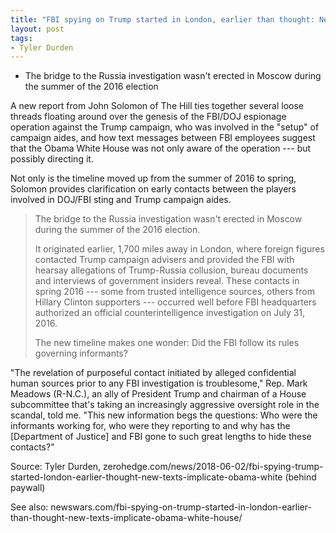 ```yaml
---
title: "FBI spying on Trump started in London, earlier than thought: New texts implicate Obama White House"
layout: post
tags:
- Tyler Durden
---
```


- The bridge to the Russia investigation wasn't erected in Moscow during the summer of the 2016 election

A new report from John Solomon of The Hill ties together several loose threads floating around over the genesis of the FBI/DOJ espionage operation against the Trump campaign, who was involved in the "setup" of campaign aides, and how text messages between FBI employees suggest that the Obama White House was not only aware of the operation --- but possibly directing it.

Not only is the timeline moved up from the summer of 2016 to spring, Solomon provides clarification on early contacts between the players involved in DOJ/FBI sting and Trump campaign aides.

> The bridge to the Russia investigation wasn't erected in Moscow during the summer of the 2016 election.
>
> It originated earlier, 1,700 miles away in London, where foreign figures contacted Trump campaign advisers and provided the FBI with hearsay allegations of Trump-Russia collusion, bureau documents and interviews of government insiders reveal. These contacts in spring 2016 --- some from trusted intelligence sources, others from Hillary Clinton supporters --- occurred well before FBI headquarters authorized an official counterintelligence investigation on July 31, 2016.
>
> The new timeline makes one wonder: Did the FBI follow its rules governing informants?

"The revelation of purposeful contact initiated by alleged confidential human sources prior to any FBI investigation is troublesome," Rep. Mark Meadows (R-N.C.), an ally of President Trump and chairman of a House subcommittee that's taking an increasingly aggressive oversight role in the scandal, told me. "This new information begs the questions: Who were the informants working for, who were they reporting to and why has the \[Department of Justice\] and FBI gone to such great lengths to hide these contacts?"

Source: Tyler Durden, zerohedge.com/news/2018-06-02/fbi-spying-trump-started-london-earlier-thought-new-texts-implicate-obama-white (behind paywall)

See also: newswars.com/fbi-spying-on-trump-started-in-london-earlier-than-thought-new-texts-implicate-obama-white-house/
